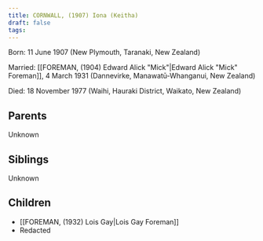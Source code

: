 ```yaml
---
title: CORNWALL, (1907) Iona (Keitha)
draft: false
tags:
---
```

Born: 11 June 1907 (New Plymouth, Taranaki, New Zealand)

Married: [[FOREMAN, (1904) Edward Alick "Mick"|Edward Alick "Mick" Foreman]], 4 March 1931 (Dannevirke, Manawatū-Whanganui, New Zealand)

Died: 18 November 1977 (Waihi, Hauraki District, Waikato, New Zealand)

## Parents
Unknown

## Siblings
Unknown

## Children
- [[FOREMAN, (1932) Lois Gay|Lois Gay Foreman]]
- Redacted